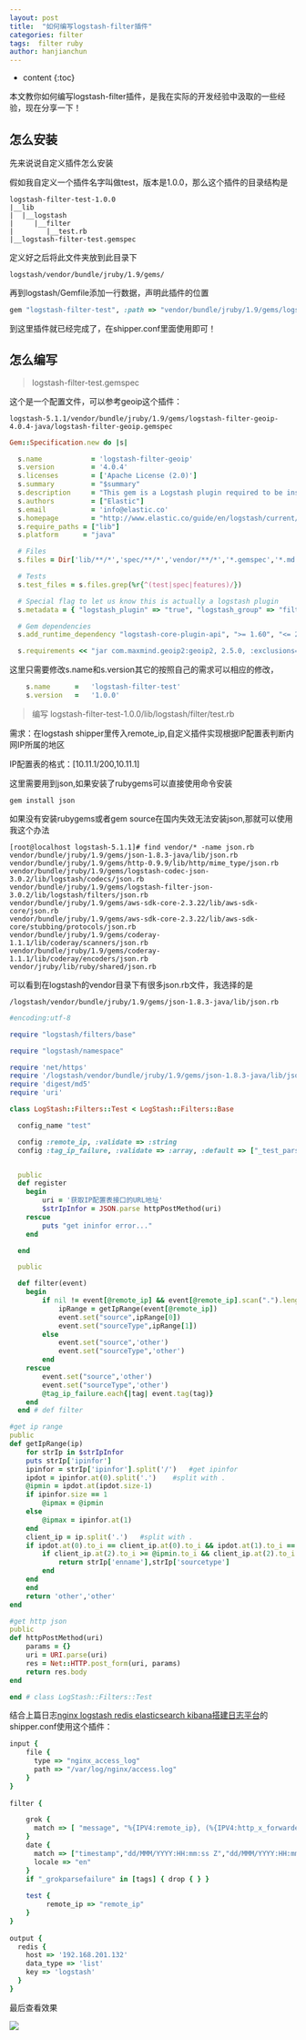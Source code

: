 ```yaml
---
layout: post
title:  "如何编写logstash-filter插件"
categories: filter
tags:  filter ruby
author: hanjianchun
---
```


* content
{:toc}

本文教你如何编写logstash-filter插件，是我在实际的开发经验中汲取的一些经验，现在分享一下！



## 怎么安装

先来说说自定义插件怎么安装

假如我自定义一个插件名字叫做test，版本是1.0.0，那么这个插件的目录结构是

	logstash-filter-test-1.0.0
	|__lib
	|  |__logstash
	|     |__filter
	|        |__test.rb
	|__logstash-filter-test.gemspec

定义好之后将此文件夹放到此目录下

```shell
logstash/vendor/bundle/jruby/1.9/gems/
```

再到logstash/Gemfile添加一行数据，声明此插件的位置

```ruby
gem "logstash-filter-test", :path => "vendor/bundle/jruby/1.9/gems/logstash-filter-test-1.0.0"
```

到这里插件就已经完成了，在shipper.conf里面使用即可！

## 怎么编写

> logstash-filter-test.gemspec

这个是一个配置文件，可以参考geoip这个插件：

	logstash-5.1.1/vendor/bundle/jruby/1.9/gems/logstash-filter-geoip-4.0.4-java/logstash-filter-geoip.gemspec

```ruby
Gem::Specification.new do |s|

  s.name            = 'logstash-filter-geoip'
  s.version         = '4.0.4'
  s.licenses        = ['Apache License (2.0)']
  s.summary         = "$summary"
  s.description     = "This gem is a Logstash plugin required to be installed on top of the Logstash core pipeline using $LS_HOME/bin/logstash-plugin install gemname. This gem is not a stand-alone program"
  s.authors         = ["Elastic"]
  s.email           = 'info@elastic.co'
  s.homepage        = "http://www.elastic.co/guide/en/logstash/current/index.html"
  s.require_paths = ["lib"]
  s.platform      = "java"

  # Files
  s.files = Dir['lib/**/*','spec/**/*','vendor/**/*','*.gemspec','*.md','CONTRIBUTORS','Gemfile','LICENSE','NOTICE.TXT', 'maxmind-db-NOTICE.txt']

  # Tests
  s.test_files = s.files.grep(%r{^(test|spec|features)/})

  # Special flag to let us know this is actually a logstash plugin
  s.metadata = { "logstash_plugin" => "true", "logstash_group" => "filter" }

  # Gem dependencies
  s.add_runtime_dependency "logstash-core-plugin-api", ">= 1.60", "<= 2.99"

  s.requirements << "jar com.maxmind.geoip2:geoip2, 2.5.0, :exclusions=> [com.google.http-client:google-http-client]"

```

这里只需要修改s.name和s.version其它的按照自己的需求可以相应的修改，
	
```ruby
	s.name		=	'logstash-filter-test'
	s.version	=	'1.0.0'
```

>编写 logstash-filter-test-1.0.0/lib/logstash/filter/test.rb

需求：在logstash shipper里传入remote_ip,自定义插件实现根据IP配置表判断内网IP所属的地区

IP配置表的格式：[10.11.1/200,10.11.1]

这里需要用到json,如果安装了rubygems可以直接使用命令安装

	gem install json

如果没有安装rubygems或者gem source在国内失效无法安装json,那就可以使用我这个办法

```shell
[root@localhost logstash-5.1.1]# find vendor/* -name json.rb
vendor/bundle/jruby/1.9/gems/json-1.8.3-java/lib/json.rb
vendor/bundle/jruby/1.9/gems/http-0.9.9/lib/http/mime_type/json.rb
vendor/bundle/jruby/1.9/gems/logstash-codec-json-3.0.2/lib/logstash/codecs/json.rb
vendor/bundle/jruby/1.9/gems/logstash-filter-json-3.0.2/lib/logstash/filters/json.rb
vendor/bundle/jruby/1.9/gems/aws-sdk-core-2.3.22/lib/aws-sdk-core/json.rb
vendor/bundle/jruby/1.9/gems/aws-sdk-core-2.3.22/lib/aws-sdk-core/stubbing/protocols/json.rb
vendor/bundle/jruby/1.9/gems/coderay-1.1.1/lib/coderay/scanners/json.rb
vendor/bundle/jruby/1.9/gems/coderay-1.1.1/lib/coderay/encoders/json.rb
vendor/jruby/lib/ruby/shared/json.rb

```

可以看到在logstash的vendor目录下有很多json.rb文件，我选择的是

	/logstash/vendor/bundle/jruby/1.9/gems/json-1.8.3-java/lib/json.rb

```ruby
#encoding:utf-8

require "logstash/filters/base"

require "logstash/namespace"

require 'net/https'
require '/logstash/vendor/bundle/jruby/1.9/gems/json-1.8.3-java/lib/json.rb'
require 'digest/md5'
require 'uri'

class LogStash::Filters::Test < LogStash::Filters::Base

  config_name "test"

  config :remote_ip, :validate => :string
  config :tag_ip_failure, :validate => :array, :default => ["_test_parseip_failure"]


  public
  def register
	begin
		uri = '获取IP配置表接口的URL地址'
		$strIpInfor = JSON.parse httpPostMethod(uri)
	rescue
		puts "get ininfor error..."
	end

  end

  public

  def filter(event)
	begin
		if nil != event[@remote_ip] && event[@remote_ip].scan(".").length == 3 
			ipRange = getIpRange(event[@remote_ip])
			event.set("source",ipRange[0])
			event.set("sourceType",ipRange[1])
		else
			event.set("source",'other')
			event.set("sourceType",'other')
		end
	rescue
		event.set("source",'other')
		event.set("sourceType",'other')
		@tag_ip_failure.each{|tag| event.tag(tag)}
	end	
  end # def filter

#get ip range
public
def getIpRange(ip)
    for strIp in $strIpInfor
	puts strIp['ipinfor']
	ipinfor = strIp['ipinfor'].split('/')	#get ipinfor
	ipdot = ipinfor.at(0).split('.')	#split with .
	@ipmin = ipdot.at(ipdot.size-1)
	if ipinfor.size == 1
		@ipmax = @ipmin
	else
		@ipmax = ipinfor.at(1)
	end
	client_ip = ip.split('.')	#split with .
	if ipdot.at(0).to_i == client_ip.at(0).to_i && ipdot.at(1).to_i == client_ip.at(1).to_i
		if client_ip.at(2).to_i >= @ipmin.to_i && client_ip.at(2).to_i <= @ipmax.to_i
			return strIp['enname'],strIp['sourcetype']
		end
	end
    end
    return 'other','other'
end

#get http json
public
def httpPostMethod(uri)
    params = {}
    uri = URI.parse(uri)
    res = Net::HTTP.post_form(uri, params)
    return res.body
end

end # class LogStash::Filters::Test

```

结合上篇日志[nginx logstash redis elasticsearch kibana搭建日志平台](http://hanjianchun.top/2016/12/28/nginx-logstash-redis-elasticsearch-kibana/#section-3)的shipper.conf使用这个插件：

```ruby
input {
    file {
      type => "nginx_access_log"
      path => "/var/log/nginx/access.log"
    }
}
 
filter {

    grok {
      match => [ "message", "%{IPV4:remote_ip}, (%{IPV4:http_x_forwarded_for}|-) (%{IPV4:remote_user}|-) \[%{MONTHDAY:day}\/%{MONTH:month}\/%{YEAR}:%{HOUR:hour}:%{MINUTE:min}:%{SECOND:sec} %{ISO8601_TIMEZONE:tz}\] %{BASE16FLOAT:request_time} %{HOSTNAME:domain} \"%{WORD:httpmethod} %{URIPATH:uripath} %{URIPROTO:uriproto1}\/%{BASE16FLOAT:httpversion} %{URIPROTO:uriproto2}\" %{INT:http_status} - (%{INT:body_bytes_sent}|\-) (%{INT:bytes_sent}|\-) (%{INT:sent_http_content_length}|\-)  \"(%{INT:sent_http_content_Range}|\-)\"   \"(%{URI:http_refer}|\-)\" \"%{DATA:user_agent}\" (%{DATA:sent_http_x_cacche}|\-) (%{DATA:sent_http_content_type}|\-) (up_addr:%{URIHOST:upstream_urihost}|\-) (up_resp:%{DATA:request_time2}s|\-) (up_status:%{INT:upstream_status}|\-)" ]
    }
    date {
      match => ["timestamp","dd/MMM/YYYY:HH:mm:ss Z","dd/MMM/YYYY:HH:mm:ss ZZ","dd/MMM/YYYY:HH:mm:ss ZZZ","YYYY-MM-dd HH:mm:ss"]
      locale => "en"
    }
    if "_grokparsefailure" in [tags] { drop { } }
 
    test {
	     remote_ip => "remote_ip"
    } 
}
 
output {
  redis {
    host => '192.168.201.132'
    data_type => 'list'
    key => 'logstash'
  }
}

```

最后查看效果

![](/image/2016/12/20161230_ftp.png)

